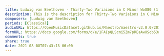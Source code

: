 ```yaml
---
title: Ludwig van Beethoven - Thirty-Two Variaions in C Minor WoO80 (1)
description: This is the description for Thirty-Two Variaions in C Minor WoO80 by Ludwig van Beethoven
composers: [Ludwig van Beethoven]
periods: [Classical]
audioURL: https://OpenMusicDataset.github.io/Maestro/maestro-v3.0.0/2011/MIDI-Unprocessed_12_R3_2011_MID--AUDIO_R3-D4_03_Track03_wav.midi
formURL: https://docs.google.com/forms/d/e/1FAIpQLScni5Zm7pREaAwUScb53aFJL2_qmWMSEMgZqDxtiB_R82ux3Q/viewform
comments: true
share: true
date: 2021-08-08T07:43:13-06:00
---
```

